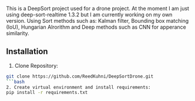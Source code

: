 This is a DeepSort project used for a drone project. At the moment I am just using deep-sort-realtime 1.3.2 but I am currently working on my own version. Using Sort methods such as: Kalman filter, Bounding box matching (IoU), 
Hungarian Alrorithm and Deep methods such as CNN for apperance similarity.

## Installation

1. Clone Repository:
```bash
git clone https://github.com/ReedKuhni/DeepSortDrone.git
```bash
2. Create virtual environment and install requirements:
pip install -r requirements.txt

